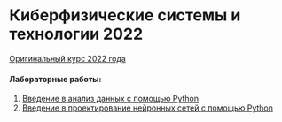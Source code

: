 # Киберфизические системы и технологии 2022

[Оригинальный курс 2022 года](https://disk.yandex.ru/d/-CxIXKUHgydmsw)

#### Лабораторные работы:

1. [Введение в анализ данных с помощью Python](./lab1/lab1.md)
2. [Введение в проектирование нейронных сетей с помощью Python](./lab2/lab2.md)